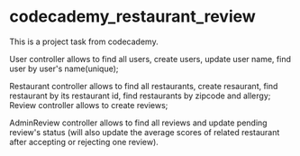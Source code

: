 # codecademy_restaurant_review
This is a project task from codecademy.


User controller allows to find all users, create users, update user name, find user by user's name(unique);

Restaurant controller allows to find all restaurants, create resaurant, find restaurant by its restaurant id, find restaurants by zipcode and allergy;
Review controller allows to create reviews;

AdminReview controller allows to find all reviews and update pending review's status (will also update the average scores of related restaurant after accepting or rejecting one review).
